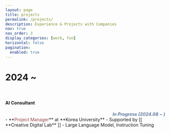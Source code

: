```yaml
---
layout: page
title: projects
permalink: /projects/
description: Experience & Projects with Companies
nav: true
nav_order: 3
display_categories: [work, fun]
horizontal: false
pagination:
  enabled: true
---
```


# **2024 ~**
<br>

#### **AI Consultant**
<div style="color:#637A9F; text-align:right; font-weight:bold; font-style:italic;">In Progress (2024.08 ~ )</div>
- **<span style="color:#9B4444">Project Manager</span>** at **Korea University**
- Supported by [[ **Creative Digital Lab** ]]
- Large Language Model, Instruction Tuning
